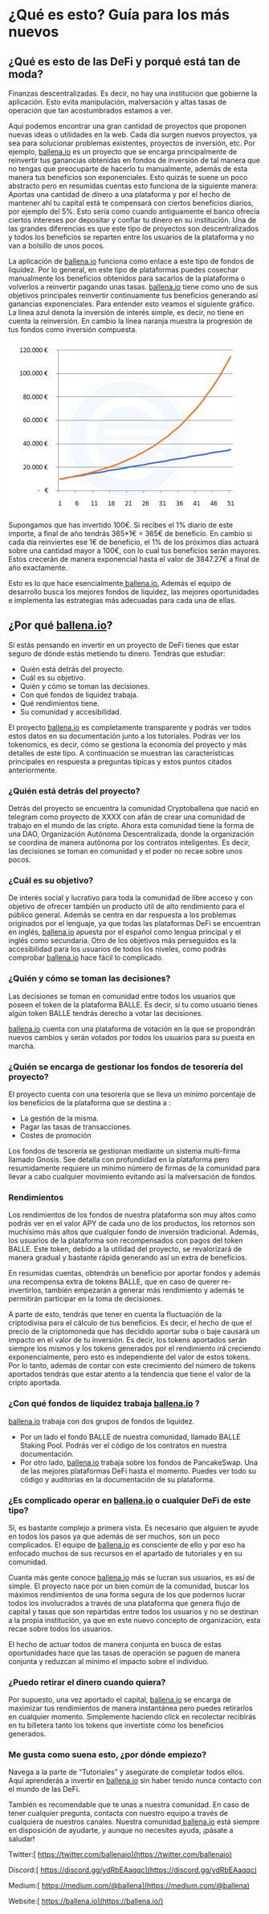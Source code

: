 # ¿Qué es esto? Guía para los más nuevos

## ¿Qué es esto de las DeFi  y porqué está tan de moda?

Finanzas descentralizadas. Es decir, no hay una institución que gobierne la aplicación. Esto evita manipulación, malversación y altas tasas de operación que tan acostumbrados estamos a ver.  


Aquí podemos encontrar una gran cantidad de proyectos que proponen nuevas ideas o utilidades en la web. Cada día surgen nuevos proyectos, ya sea para solucionar problemas existentes, proyectos de inversión, etc. Por ejemplo, [ballena.io](https://ballena.io/) es un proyecto que se encarga principalmente de reinvertir tus ganancias obtenidas en fondos de inversión de tal manera que no tengas que preocuparte de hacerlo tu manualmente, además de esta manera tus beneficios son exponenciales. Esto quizás te suene un poco abstracto pero en resumidas cuentas esto funciona de la siguiente manera: Aportas una cantidad de dinero a una plataforma y por el hecho de mantener ahí tu capital está te compensará con ciertos beneficios diarios, por ejemplo del 5%. Esto sería como cuando antiguamente el banco ofrecía ciertos intereses por depositar y confiar tu dinero en su institución. Una de las grandes diferencias es que este tipo de proyectos son descentralizados y todos los beneficios se reparten entre los usuarios de la plataforma y no van a bolsillo de unos pocos.  
  


La aplicación de [ballena.io](https://ballena.io/) funciona como enlace a este tipo de fondos de liquidez. Por lo general, en este tipo de plataformas puedes cosechar manualmente los beneficios obtenidos para sacarlos de la plataforma o volverlos a reinvertir pagando unas tasas. [ballena.io](https://ballena.io/) tiene como uno de sus objetivos principales reinvertir continuamente tus beneficios generando así ganancias exponenciales. Para entender esto veamos el siguiente gráfico. La línea azul denota la inversión de interés simple, es decir, no tiene en cuenta la reinversión. En cambio la línea naranja muestra la progresión de tus fondos como inversión compuesta.  
  


![](.gitbook/assets/sin-titulo%20%283%29.png)



Supongamos que has invertido 100€. Si recibes el 1% diario de este importe, a final de año tendrás 365\*1€ = 365€ de beneficio. En cambio si cada día reinviertes ese 1€ de beneficio, el 1% de los próximos días actuará sobre una cantidad mayor a 100€, con lo cual tus beneficios serán mayores. Estos crecerán de manera exponencial hasta el valor de 3847.27€ a final de año exactamente.  


Esto es lo que hace esencialmente[ ballena.io.](https://ballena.io/) Además el equipo de desarrollo busca los mejores fondos de liquidez, las mejores oportunidades e implementa las estrategias más adecuadas para cada una de ellas.   


## ¿Por qué [ballena.io](https://ballena.io/)? 

Si estás pensando en invertir en un proyecto de DeFi tienes que estar seguro de dónde estás metiendo tu dinero. Tendrás que estudiar:  


* Quién está detrás del proyecto.
* Cuál es su objetivo.
* Quién y cómo se toman las decisiones.
* Con qué fondos de liquidez trabaja.
* Qué rendimientos tiene.
* Su comunidad y accesibilidad.



El proyecto [ballena.io](https://ballena.io/) es completamente transparente y podrás ver todos estos datos en su documentación junto a los tutoriales. Podrás ver los tokenomics, es decir, cómo se gestiona la economía del proyecto y más detalles de este tipo. A continuación se muestran las características principales en respuesta a preguntas típicas y estos puntos citados anteriormente.

  


### ¿Quién está detrás del proyecto? 

Detrás del proyecto se encuentra la comunidad Cryptoballena que nació en telegram como proyecto de XXXX con afán de crear una comunidad de trabajo en el mundo de las cripto. Ahora esta comunidad tiene la forma de una DAO, Organización Autónoma Descentralizada, donde la organización se coordina de manera autónoma por los contratos inteligentes. Es decir, las decisiones se toman en comunidad y el poder no recae sobre unos pocos.  
  


### ¿Cuál es su objetivo? 

De interés social y lucrativo para toda la comunidad de libre acceso y con objetivo de ofrecer también un producto útil de alto rendimiento para el público general. Además se centra en dar respuesta a los problemas originados por el lenguaje, ya que todas las plataformas DeFi se encuentran en inglés, [ballena.io](https://ballena.io/) apuesta por el español como lengua principal y el inglés como secundaria. Otro de los objetivos más perseguidos es la accesibilidad para los usuarios de todos los niveles, como podrás comprobar [ballena.io](https://ballena.io/) hace fácil lo complicado.  
  


### ¿Quién y cómo se toman las decisiones? 

Las decisiones se toman en comunidad entre todos los usuarios que poseen el token de la plataforma BALLE. Es decir, si tu como usuario tienes algún token BALLE tendrás derecho a votar las decisiones.   


[ballena.io](https://ballena.io/) cuenta con una plataforma de votación en la que se propondrán nuevos cambios y serán votados por todos los usuarios para su puesta en marcha. 

  


### ¿Quién se encarga de gestionar los fondos de tesorería del proyecto? 

El proyecto cuenta con una tesorería que se lleva un mínimo porcentaje de los beneficios de la plataforma que se destina a :  


* La gestión de la misma.
* Pagar las tasas de transacciones.
* Costes de promoción



Los fondos de tesorería se gestionan mediante un sistema multi-firma llamado Gnosis. See detalla con profundidad en la plataforma pero resumidamente requiere un mínimo número de firmas de la comunidad para llevar a cabo cualquier movimiento evitando así la malversación de fondos.

  


### Rendimientos 

Los rendimientos de los fondos de nuestra plataforma son muy altos como podrás ver en el valor APY de cada uno de los productos, los retornos son muchísimo más altos que cualquier fondo de inversión tradicional. Además, los usuarios de la plataforma son recompensados con pagos del token BALLE. Este token, debido a la utilidad del proyecto, se revalorizará de manera gradual y bastante rápida generando así un extra de beneficios.  


En resumidas cuentas, obtendrás un beneficio por aportar fondos y además una recompensa extra de tokens BALLE, que en caso de querer re-invertirlos, también empezarán a generar más rendimiento y además te permitirán participar en la toma de decisiones.  


A parte de esto, tendrás que tener en cuenta la fluctuación de la criptodivisa para el cálculo de tus beneficios. Es decir, el hecho de que el precio de la criptomoneda que has decidido aportar suba o baje causará un impacto en el valor de tu inversión. Es decir, los tokens aportados serán siempre los mismos y los tokens generados por el rendimiento irá creciendo exponencialmente, pero esto es independiente del valor de estos tokens. Por lo tanto, además de contar con este crecimiento del número de tokens aportados tendrás que estar atento a la tendencia que tiene el valor de la cripto aportada.



### ¿Con qué fondos de liquidez trabaja [ballena.io](https://ballena.io/) ?

[ballena.io](https://ballena.io/) trabaja con dos grupos de fondos de liquidez. 

* Por un lado el fondo BALLE de nuestra comunidad, llamado BALLE Staking Pool. Podrás ver el código de los contratos en nuestra documentación.
* Por otro lado, [ballena.io](https://ballena.io/) trabaja sobre los fondos de PancakeSwap. Una de las mejores plataformas DeFi hasta el momento. Puedes ver todo su código y auditorias en la documentación de su plataforma.



### ¿Es complicado operar en [ballena.io](https://ballena.io/) o cualquier DeFi de este tipo? 

Sí, es bastante complejo a primera vista. Es necesario que alguien te ayude en todos los pasos ya que además de ser muchos, son un poco complicados. El equipo de [ballena.io](https://ballena.io/) es consciente de ello y por eso ha enfocado muchos de sus recursos en el apartado de tutoriales y en su comunidad. 

Cuanta más gente conoce [ballena.io](https://ballena.io/) más se lucran sus usuarios, es así de simple. El proyecto nace por un bien común de la comunidad, buscar los máximos rendimientos de una forma segura de los que podernos lucrar todos los involucrados a través de una plataforma que genera flujo de capital y tasas que son repartidas entre todos los usuarios y no se destinan a la propia institución, ya que en este nuevo concepto de organización, esta recae sobre todos los usuarios. 

El hecho de actuar todos de manera conjunta en busca de estas oportunidades hace que las tasas de operación se paguen de manera conjunta y reduzcan al mínimo el impacto sobre el individuo.  




### ¿Puedo retirar el dinero cuando quiera? 

Por supuesto, una vez aportado el capital, [ballena.io](https://ballena.io/) se encarga de maximizar tus rendimientos de manera instantánea pero puedes retirarlos en cualquier momento. Simplemente haciendo click en recolectar recibirás en tu billetera tanto los tokens que invertiste cómo los beneficios generados.   
  


### Me gusta como suena esto, ¿por dónde empiezo? 

Navega a la parte de “Tutoriales” y asegúrate de completar todos ellos. Aquí aprenderás a invertir en [ballena.io](https://ballena.io/) sin haber tenido nunca contacto con el mundo de las DeFi.  


También es recomendable que te unas a nuestra comunidad. En caso de tener cualquier pregunta, contacta con nuestro equipo a través de cualquiera de nuestros canales. Nuestra comunidad[ ballena.io](https://ballena.io/) está siempre en disposición de ayudarte, y aunque no necesites ayuda, ¡pásate a saludar!

Twitter:[ https://twitter.com/ballenaio](https://twitter.com/ballenaio)

Discord:[ https://discord.gg/ydRbEAaqqc](https://discord.gg/ydRbEAaqqc)

Medium:[ https://medium.com/@ballena](https://medium.com/@ballena)

‌Website:[ https://ballena.io](https://ballena.io/)







